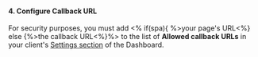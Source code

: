 #### 4. Configure Callback URL

For security purposes, you must add <% if(spa){ %>your page's URL<%} else {%>the callback URL<%}%> to the list of **Allowed callback URLs** in your client's [Settings section](${manage_url}/#/clients) of the Dashboard.
